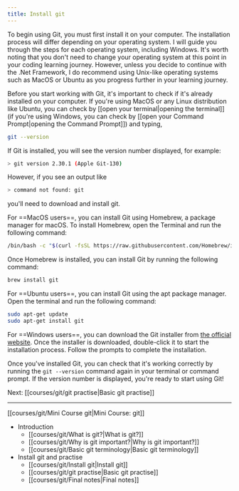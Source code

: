 ```yaml
---
title: Install git
---
```


To begin using Git, you must first install it on your computer. The installation process will differ depending on your operating system. I will guide you through the steps for each operating system, including Windows. It's worth noting that you don't need to change your operating system at this point in your coding learning journey. However, unless you decide to continue with the .Net Framework, I do recommend using Unix-like operating systems such as MacOS or Ubuntu as you progress further in your learning journey.

Before you start working with Git, it's important to check if it's already installed on your computer. If you're using MacOS or any Linux distribution like Ubuntu, you can check by [[open your terminal|opening the terminal]] (if you're using Windows, you can check by [[open your Command Prompt|opening the Command Prompt]]) and typing,

```bash
git --version
```

If Git is installed, you will see the version number displayed, for example:

```bash
> git version 2.30.1 (Apple Git-130)
```

However, if you see an output like 

```bash
> command not found: git
```

you'll need to download and install git.

For ==MacOS users==, you can install Git using Homebrew, a package manager for macOS. To install Homebrew, open the Terminal and run the following command:

```bash
/bin/bash -c "$(curl -fsSL https://raw.githubusercontent.com/Homebrew/install/HEAD/install.sh)"
```

Once Homebrew is installed, you can install Git by running the following command:

```bash
brew install git
```

For ==Ubuntu users==, you can install Git using the apt package manager. Open the terminal and run the following command:

```bash
sudo apt-get update
sudo apt-get install git
```

For ==Windows users==, you can download the Git installer from [the official website](https://git-scm.com/download/win). Once the installer is downloaded, double-click it to start the installation process. Follow the prompts to complete the installation.

Once you've installed Git, you can check that it's working correctly by running the `git --version` command again in your terminal or command prompt. If the version number is displayed, you're ready to start using Git!

Next: [[courses/git/git practise|Basic git practise]]

---

[[courses/git/Mini Course git|Mini Course: git]]
* Introduction
	- [[courses/git/What is git?|What is git?]]
	*  [[courses/git/Why is git important?|Why is git important?]]
	 * [[courses/git/Basic git terminology|Basic git terminology]]
 * Install git and practise
	 * [[courses/git/Install git|Install git]]
	 * [[courses/git/git practise|Basic git practise]]
	 * [[courses/git/Final notes|Final notes]]

